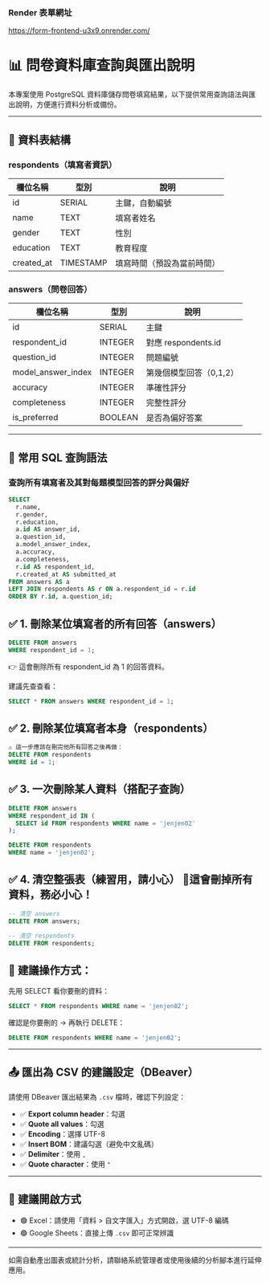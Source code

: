 ### Render 表單網址

https://form-frontend-u3x9.onrender.com/


# 📊 問卷資料庫查詢與匯出說明

本專案使用 PostgreSQL 資料庫儲存問卷填寫結果，以下提供常用查詢語法與匯出說明，方便進行資料分析或備份。

---

## 📌 資料表結構

### respondents（填寫者資訊）

| 欄位名稱      | 型別         | 說明       |
|---------------|--------------|------------|
| id            | SERIAL       | 主鍵，自動編號 |
| name          | TEXT         | 填寫者姓名 |
| gender        | TEXT         | 性別       |
| education     | TEXT         | 教育程度   |
| created_at    | TIMESTAMP    | 填寫時間（預設為當前時間） |

### answers（問卷回答）

| 欄位名稱           | 型別      | 說明 |
|--------------------|-----------|------|
| id                 | SERIAL    | 主鍵 |
| respondent_id      | INTEGER   | 對應 respondents.id |
| question_id        | INTEGER   | 問題編號 |
| model_answer_index | INTEGER   | 第幾個模型回答（0,1,2） |
| accuracy           | INTEGER   | 準確性評分 |
| completeness       | INTEGER   | 完整性評分 |
| is_preferred       | BOOLEAN   | 是否為偏好答案 |

---

## 📄 常用 SQL 查詢語法

### 查詢所有填寫者及其對每題模型回答的評分與偏好

```sql
SELECT  
  r.name,
  r.gender,
  r.education,
  a.id AS answer_id,
  a.question_id,
  a.model_answer_index,
  a.accuracy,
  a.completeness,
  r.id AS respondent_id,
  r.created_at AS submitted_at
FROM answers AS a
LEFT JOIN respondents AS r ON a.respondent_id = r.id
ORDER BY r.id, a.question_id;
```
## ✅ 1. 刪除某位填寫者的所有回答（answers）

```sql
DELETE FROM answers
WHERE respondent_id = 1;
```
👉 這會刪除所有 respondent_id 為 1 的回答資料。

建議先查查看：

```sql
SELECT * FROM answers WHERE respondent_id = 1;
```

## ✅ 2. 刪除某位填寫者本身（respondents）

```sql
⚠️ 這一步應該在刪完他所有回答之後再做：
DELETE FROM respondents
WHERE id = 1;
```

## ✅ 3. 一次刪除某人資料（搭配子查詢）

```sql
DELETE FROM answers
WHERE respondent_id IN (
  SELECT id FROM respondents WHERE name = 'jenjen02'
);
```
```sql
DELETE FROM respondents
WHERE name = 'jenjen02';
```

## ✅ 4. 清空整張表（練習用，請小心） 🔴這會刪掉所有資料，務必小心！

```sql
-- 清空 answers
DELETE FROM answers;

-- 清空 respondents
DELETE FROM respondents;
```
## 🧪 建議操作方式：

先用 SELECT 看你要刪的資料：

```sql
SELECT * FROM respondents WHERE name = 'jenjen02';
```

確認是你要刪的 → 再執行 DELETE：

```sql
DELETE FROM respondents WHERE name = 'jenjen02';
```



---

## 📤 匯出為 CSV 的建議設定（DBeaver）

請使用 DBeaver 匯出結果為 `.csv` 檔時，確認下列設定：

- ✅ **Export column header**：勾選
- ✅ **Quote all values**：勾選
- ✅ **Encoding**：選擇 UTF-8
- ✅ **Insert BOM**：建議勾選（避免中文亂碼）
- ✅ **Delimiter**：使用 `,`
- ✅ **Quote character**：使用 `"`

---

## 📎 建議開啟方式

- 🟢 Excel：請使用「資料 > 自文字匯入」方式開啟，選 UTF-8 編碼
- 🟢 Google Sheets：直接上傳 `.csv` 即可正常辨識

---

如需自動產出圖表或統計分析，請聯絡系統管理者或使用後續的分析腳本進行延伸應用。

